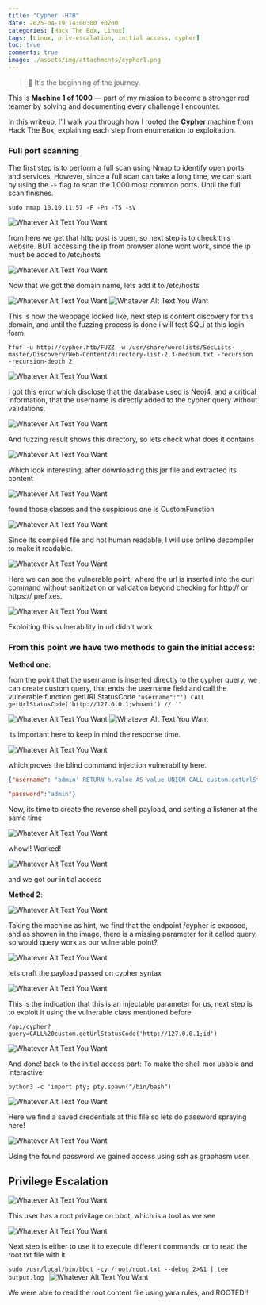 ```yaml
---
title: "Cypher -HTB"
date: 2025-04-19 14:00:00 +0200
categories: [Hack The Box, Linux]
tags: [Linux, priv-escalation, initial access, cypher]
toc: true
comments: true
image: ./assets/img/attachments/cypher1.png
---
```



> 🧠 It's the beginning of the journey.

This is **Machine 1 of 1000** — part of my mission to become a stronger red teamer by solving and documenting every challenge I encounter.

In this writeup, I’ll walk you through how I rooted the **Cypher** machine from Hack The Box, explaining each step from enumeration to exploitation.
### Full port scanning
The first step is to perform a full scan using Nmap to identify open ports and services. However, since a full scan can take a long time, we can start by using the `-F` flag to scan the 1,000 most common ports. Until the full scan finishes.
``` shell
sudo nmap 10.10.11.57 -F -Pn -T5 -sV 
```
![Whatever Alt Text You Want](/assets/img/attachments/cypher2.png)

from here we get that http post is open, so next step is to check this website. BUT accessing the ip from browser alone wont work, since the ip must be added to /etc/hosts

![Whatever Alt Text You Want](/assets/img/attachments/cypher3.png)

Now that we got the domain name, lets add it to /etc/hosts

![Whatever Alt Text You Want](/assets/img/attachments/cypher4.png)
![Whatever Alt Text You Want](/assets/img/attachments/cypher5.png)

This is how the webpage looked like, next step is content discovery for this domain, and until the fuzzing process is done i will test SQLi at this login form.
```shell
ffuf -u http://cypher.htb/FUZZ -w /usr/share/wordlists/SecLists-master/Discovery/Web-Content/directory-list-2.3-medium.txt -recursion -recursion-depth 2
```
![Whatever Alt Text You Want](/assets/img/attachments/cypher6.png)

I got this error which disclose that the database used is Neoj4, and a critical information, that the username is directly added to the cypher query without validations.

![Whatever Alt Text You Want](/assets/img/attachments/cypher7.png)

And fuzzing result shows this directory, so lets check what does it contains

![Whatever Alt Text You Want](/assets/img/attachments/cypher8.png)

Which look interesting, after downloading this jar file and extracted its content

![Whatever Alt Text You Want](/assets/img/attachments/cypher9.png)

found those classes and the suspicious one is CustomFunction

![Whatever Alt Text You Want](/assets/img/attachments/cypher10.png)

Since its compiled file and not human readable, I will use online decompiler to make it readable.

![Whatever Alt Text You Want](/assets/img/attachments/cypher11.png)

Here we can see the vulnerable point, where the url is inserted into the curl command without sanitization or validation beyond checking for http:// or https:// prefixes.

![Whatever Alt Text You Want](/assets/img/attachments/cypher12.png)

Exploiting this vulnerability in url didn't work 
### From this point we have two methods to gain the initial access:
**Method one**:

from the point that the username is inserted directly to the cypher query, we can create custom query, that ends the username field and call the vulnerable function getURLStatusCode
`"username":"') CALL getUrlStatusCode('http://127.0.0.1;whoami') // '"`

![Whatever Alt Text You Want](/assets/img/attachments/cypher13.png)
![Whatever Alt Text You Want](/assets/img/attachments/cypher14.png)

its important here to keep in mind the response time.

![Whatever Alt Text You Want](/assets/img/attachments/cypher15.png)

which proves the blind command injection vulnerability here.
```json
{"username": "admin' RETURN h.value AS value UNION CALL custom.getUrlStatusCode('127.0.0.1;sleep 10') YIELD statusCode AS value RETURN value; //",

"password":"admin"}
```
Now, its time to create the reverse shell payload, and setting a listener at the same time

![Whatever Alt Text You Want](/assets/img/attachments/cypher16.png)

whow!! Worked!

![Whatever Alt Text You Want](/assets/img/attachments/cypher17.png)

and we got our initial access

**Method 2**:

![Whatever Alt Text You Want](/assets/img/attachments/cypher18.png)

Taking the machine as hint, we find that the endpoint /cypher is exposed, and as showen in the image, there is a missing parameter for it called query, so would query work as our vulnerable point?

![Whatever Alt Text You Want](/assets/img/attachments/cypher19.png)

lets craft the payload passed on cypher syntax

![Whatever Alt Text You Want](/assets/img/attachments/cypher20.png)

This is the indication that this is an injectable parameter for us, next step is to exploit it using the vulnerable class mentioned before.

`/api/cypher?query=CALL%20custom.getUrlStatusCode('http://127.0.0.1;id')`

![Whatever Alt Text You Want](/assets/img/attachments/cypher21.png)

And done! back to the initial access part:
To make the shell mor usable and interactive

`python3 -c 'import pty; pty.spawn("/bin/bash")'`

![Whatever Alt Text You Want](/assets/img/attachments/cypher22.png)

Here we find a saved credentials at this file so lets do password spraying here!

![Whatever Alt Text You Want](/assets/img/attachments/cypher23.png)

Using the found password we gained access using ssh as graphasm user.

## Privilege Escalation
![Whatever Alt Text You Want](/assets/img/attachments/cypher24.png)

This user has a root privilage on bbot, which is a tool as we see

![Whatever Alt Text You Want](/assets/img/attachments/cypher25.png)

Next step is either to use it to execute different commands, or to read the root.txt file with it

`sudo /usr/local/bin/bbot -cy /root/root.txt --debug 2>&1 | tee output.log
`
![Whatever Alt Text You Want](/assets/img/attachments/cypher26.png)

We were able to read the root content file using yara rules, and ROOTED!!

